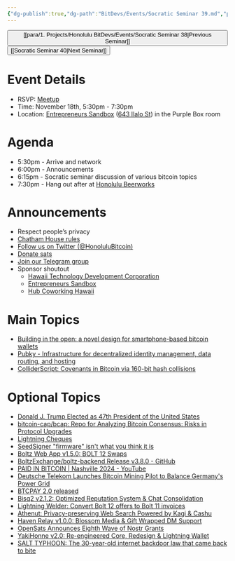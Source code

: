 ```yaml
---
{"dg-publish":true,"dg-path":"BitDevs/Events/Socratic Seminar 39.md","permalink":"/bit-devs/events/socratic-seminar-39/","title":"Socratic Seminar 39","tags":["bitdevs","bitcoin","resource","socratic-39"],"noteIcon":"3","created":"2024-11-05T15:43:39.899-10:00","updated":"2024-11-08T18:17:13.616-10:00"}
---
```




<button class="obsidian-button previous-seminar">[[para/1. Projects/Honolulu BitDevs/Events/Socratic Seminar 38\|Previous Seminar]]</button> <button class="obsidian-button next-seminar">[[Socratic Seminar 40\|Next Seminar]]</button>

# Event Details

- RSVP: [Meetup](https://www.meetup.com/honolulu-bitdevs/events/304408135/)
- Time: November 18th, 5:30pm - 7:30pm
- Location: [Entrepreneurs Sandbox](https://sandboxhawaii.org/) ([643 Ilalo St](https://goo.gl/maps/3Zj38htV13iUn4dcA)) in the Purple Box room

# Agenda

- 5:30pm - Arrive and network  
- 6:00pm - Announcements
- 6:15pm - Socratic seminar discussion of various bitcoin topics
- 7:30pm - Hang out after at [Honolulu Beerworks](https://www.honolulubeerworks.com/)

# Announcements

- Respect people’s privacy
- [Chatham House rules](https://www.chathamhouse.org/about-us/chatham-house-rule)
- [Follow us on Twitter (@HonoluluBitcoin)](https://twitter.com/HonoluluBitcoin)
- [Donate sats](https://checkout.opennode.com/p/5dea6b7a-d33c-4fda-b54c-98f092814c7d)
- [Join our Telegram group](https://t.me/+Ho8M3ZAFmC5mY2Mx)
- Sponsor shoutout
	- [Hawaii Technology Development Corporation](https://www.htdc.org/about/)
	- [Entrepreneurs Sandbox](https://sandboxhawaii.org/)
	- [Hub Coworking Hawaii](https://hubcoworkinghi.com/)

# Main Topics

- [Building in the open: a novel design for smartphone-based bitcoin wallets](https://bitkey.build/building-in-the-open/) 
- [Pubky - Infrastructure for decentralized identity management, data routing, and hosting](https://medium.com/pubky/pubky-the-next-web-3287b35408f1) 
- [ColliderScript: Covenants in Bitcoin via 160-bit hash collisions](https://colliderscript.co/colliderscript.pdf)

# Optional Topics

- [Donald J. Trump Elected as 47th President of the United States](https://www.nobsbitcoin.com/donald-j-trump-elected-as-47th-president-of-the-united-states/)
- [bitcoin-cap/bcap: Repo for Analyzing Bitcoin Consensus: Risks in Protocol Upgrades](https://github.com/bitcoin-cap/bcap) 
- [Lightning Cheques](https://delvingbitcoin.org/t/lightning-cheques/1162)
- [SeedSigner "firmware" isn't what you think it is](https://gist.github.com/kdmukai/e270dd1c7b53b8daea4a9fc1ac89847c)
- [Boltz Web App v1.5.0: BOLT 12 Swaps](https://www.nobsbitcoin.com/boltz-web-app-v1-5-0/)
- [BoltzExchange/boltz-backend Release v3.8.0 - GitHub](https://github.com/BoltzExchange/boltz-backend/releases/tag/v3.8.0) 
- [PAID IN BITCOIN | Nashville 2024 - YouTube](https://youtu.be/Rdd2SlBLRfU?feature=shared)
- [Deutsche Telekom Launches Bitcoin Mining Pilot to Balance Germany's Power Grid](https://www.nobsbitcoin.com/deutsche-telekom-launches-bitcoin-mining-pilot-to-balance-germanys-power-grid/)
- [BTCPAY 2.0 released](https://njump.me/nevent1qqswn7777tyj706e2zh7jg0puls67tydarugyr48yrjmaudhtw5jrdgpzemhxue69uhhyetvv9ujumn0wd68ytnzv9hxgq3q55m2k8ml8sqn8w4dhh689vdv0t2twa8dgvkpnzfggxf4wfughjsqnmrc7a) 
- [Bisq2 v2.1.2: Optimized Reputation System & Chat Consolidation](https://www.nobsbitcoin.com/bisq2-v2-1-2/)
- [Lightning Welder: Convert Bolt 12 offers to Bolt 11 invoices](https://alexlwn123.github.io/Lightning-Welder/)
- [Athenut: Privacy-preserving Web Search Powered by Kagi & Cashu](https://www.nobsbitcoin.com/athenut-privacy-preserving-web-search-powered-by-kagi-cashu/)
- [Haven Relay v1.0.0: Blossom Media & Gift Wrapped DM Support](https://www.nobsbitcoin.com/haven-relay-v1-0-0/) 
- [OpenSats Announces Eighth Wave of Nostr Grants](https://www.nobsbitcoin.com/opensats-announces-eight-wave-of-nostr-grants/)
- [YakiHonne v2.0: Re-engineered Core, Redesign & Lightning Wallet](https://www.nobsbitcoin.com/yakihonne-v2-0/)
- [SALT TYPHOON: The 30-year-old internet backdoor law that came back to bite](https://techcrunch.com/2024/10/07/the-30-year-old-internet-backdoor-law-that-came-back-to-bite/)

